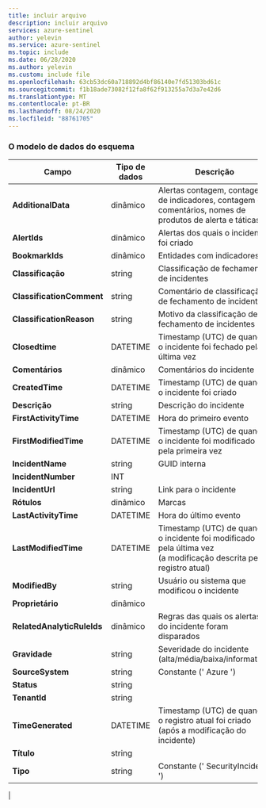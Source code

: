 ```yaml
---
title: incluir arquivo
description: incluir arquivo
services: azure-sentinel
author: yelevin
ms.service: azure-sentinel
ms.topic: include
ms.date: 06/28/2020
ms.author: yelevin
ms.custom: include file
ms.openlocfilehash: 63cb53dc60a718892d4bf86140e7fd51303bd61c
ms.sourcegitcommit: f1b18ade73082f12fa8f62f913255a7d3a7e42d6
ms.translationtype: MT
ms.contentlocale: pt-BR
ms.lasthandoff: 08/24/2020
ms.locfileid: "88761705"
---
```

### <a name="the-data-model-of-the-schema"></a>O modelo de dados do esquema

| Campo | Tipo de dados | Descrição |
| ---- | ---- | ---- |
| **AdditionalData** | dinâmico | Alertas contagem, contagem de indicadores, contagem de comentários, nomes de produtos de alerta e táticas |
| **AlertIds** | dinâmico | Alertas dos quais o incidente foi criado |
| **BookmarkIds** | dinâmico | Entidades com indicadores |
| **Classificação** | string | Classificação de fechamento de incidentes |
| **ClassificationComment** | string | Comentário de classificação de fechamento de incidente |
| **ClassificationReason** | string | Motivo da classificação de fechamento de incidentes |
| **Closedtime** | DATETIME | Timestamp (UTC) de quando o incidente foi fechado pela última vez |
| **Comentários** | dinâmico | Comentários do incidente |
| **CreatedTime** | DATETIME | Timestamp (UTC) de quando o incidente foi criado |
| **Descrição** | string | Descrição do incidente |
| **FirstActivityTime** | DATETIME | Hora do primeiro evento |
| **FirstModifiedTime** | DATETIME | Timestamp (UTC) de quando o incidente foi modificado pela primeira vez |
| **IncidentName** | string | GUID interna |
| **IncidentNumber** | INT |  |
| **IncidentUrl** | string | Link para o incidente |
| **Rótulos** | dinâmico | Marcas |
| **LastActivityTime** | DATETIME | Hora do último evento |
| **LastModifiedTime** | DATETIME | Timestamp (UTC) de quando o incidente foi modificado pela última vez <br>(a modificação descrita pelo registro atual) |
| **ModifiedBy** | string | Usuário ou sistema que modificou o incidente |
| **Proprietário** | dinâmico |  |
| **RelatedAnalyticRuleIds** | dinâmico | Regras das quais os alertas do incidente foram disparados |
| **Gravidade** | string | Severidade do incidente (alta/média/baixa/informativa) |
| **SourceSystem** | string | Constante (' Azure ') |
| **Status** | string |  |
| **TenantId** | string |  |
| **TimeGenerated** | DATETIME | Timestamp (UTC) de quando o registro atual foi criado <br>(após a modificação do incidente) |
| **Título** | string | 
| **Tipo** | string | Constante (' SecurityIncident ') |
|
